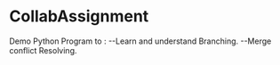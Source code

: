 # CollabAssignment
Demo Python Program to :
--Learn and understand Branching.
--Merge conflict Resolving.
